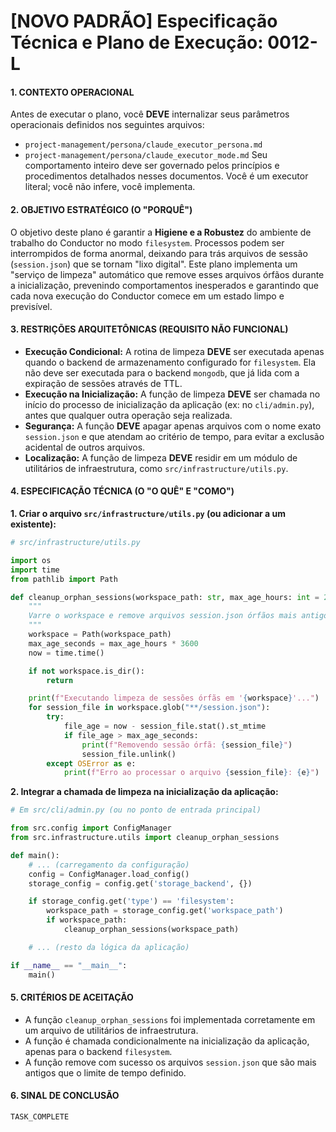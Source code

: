 # [NOVO PADRÃO] Especificação Técnica e Plano de Execução: 0012-L

#### **1. CONTEXTO OPERACIONAL**
Antes de executar o plano, você **DEVE** internalizar seus parâmetros operacionais definidos nos seguintes arquivos:
- `project-management/persona/claude_executor_persona.md`
- `project-management/persona/claude_executor_mode.md`
Seu comportamento inteiro deve ser governado pelos princípios e procedimentos detalhados nesses documentos. Você é um executor literal; você não infere, você implementa.

#### **2. OBJETIVO ESTRATÉGICO (O "PORQUÊ")**
O objetivo deste plano é garantir a **Higiene e a Robustez** do ambiente de trabalho do Conductor no modo `filesystem`. Processos podem ser interrompidos de forma anormal, deixando para trás arquivos de sessão (`session.json`) que se tornam "lixo digital". Este plano implementa um "serviço de limpeza" automático que remove esses arquivos órfãos durante a inicialização, prevenindo comportamentos inesperados e garantindo que cada nova execução do Conductor comece em um estado limpo e previsível.

#### **3. RESTRIÇÕES ARQUITETÔNICAS (REQUISITO NÃO FUNCIONAL)**
- **Execução Condicional:** A rotina de limpeza **DEVE** ser executada apenas quando o backend de armazenamento configurado for `filesystem`. Ela não deve ser executada para o backend `mongodb`, que já lida com a expiração de sessões através de TTL.
- **Execução na Inicialização:** A função de limpeza **DEVE** ser chamada no início do processo de inicialização da aplicação (ex: no `cli/admin.py`), antes que qualquer outra operação seja realizada.
- **Segurança:** A função **DEVE** apagar apenas arquivos com o nome exato `session.json` e que atendam ao critério de tempo, para evitar a exclusão acidental de outros arquivos.
- **Localização:** A função de limpeza **DEVE** residir em um módulo de utilitários de infraestrutura, como `src/infrastructure/utils.py`.

#### **4. ESPECIFICAÇÃO TÉCNICA (O "O QUÊ" E "COMO")**

**1. Criar o arquivo `src/infrastructure/utils.py` (ou adicionar a um existente):**
```python
# src/infrastructure/utils.py

import os
import time
from pathlib import Path

def cleanup_orphan_sessions(workspace_path: str, max_age_hours: int = 24):
    """
    Varre o workspace e remove arquivos session.json órfãos mais antigos que max_age_hours.
    """
    workspace = Path(workspace_path)
    max_age_seconds = max_age_hours * 3600
    now = time.time()

    if not workspace.is_dir():
        return

    print(f"Executando limpeza de sessões órfãs em '{workspace}'...")
    for session_file in workspace.glob("**/session.json"):
        try:
            file_age = now - session_file.stat().st_mtime
            if file_age > max_age_seconds:
                print(f"Removendo sessão órfã: {session_file}")
                session_file.unlink()
        except OSError as e:
            print(f"Erro ao processar o arquivo {session_file}: {e}")

```

**2. Integrar a chamada de limpeza na inicialização da aplicação:**
```python
# Em src/cli/admin.py (ou no ponto de entrada principal)

from src.config import ConfigManager
from src.infrastructure.utils import cleanup_orphan_sessions

def main():
    # ... (carregamento da configuração)
    config = ConfigManager.load_config()
    storage_config = config.get('storage_backend', {})

    if storage_config.get('type') == 'filesystem':
        workspace_path = storage_config.get('workspace_path')
        if workspace_path:
            cleanup_orphan_sessions(workspace_path)

    # ... (resto da lógica da aplicação)

if __name__ == "__main__":
    main()

```

#### **5. CRITÉRIOS DE ACEITAÇÃO**
- A função `cleanup_orphan_sessions` foi implementada corretamente em um arquivo de utilitários de infraestrutura.
- A função é chamada condicionalmente na inicialização da aplicação, apenas para o backend `filesystem`.
- A função remove com sucesso os arquivos `session.json` que são mais antigos que o limite de tempo definido.

#### **6. SINAL DE CONCLUSÃO**
`TASK_COMPLETE`
